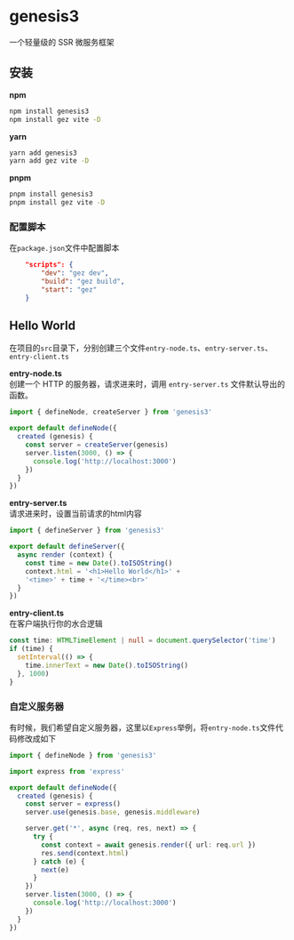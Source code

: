 # genesis3
一个轻量级的 SSR 微服务框架

## 安装

**npm**
```bash
npm install genesis3
npm install gez vite -D
```
**yarn**
```bash
yarn add genesis3
yarn add gez vite -D
```
**pnpm**
```bash
pnpm install genesis3
pnpm install gez vite -D
```
### 配置脚本  
在`package.json`文件中配置脚本
```json
    "scripts": {
        "dev": "gez dev",
        "build": "gez build",
        "start": "gez"
    }
```
## Hello World
在项目的`src`目录下，分别创建三个文件`entry-node.ts`、`entry-server.ts`、`entry-client.ts`

**entry-node.ts**    
创建一个 HTTP 的服务器，请求进来时，调用 `entry-server.ts` 文件默认导出的函数。
```ts
import { defineNode, createServer } from 'genesis3'

export default defineNode({
  created (genesis) {
    const server = createServer(genesis)
    server.listen(3000, () => {
      console.log('http://localhost:3000')
    })
  }
})
```
**entry-server.ts**    
请求进来时，设置当前请求的html内容
```ts
import { defineServer } from 'genesis3'

export default defineServer({
  async render (context) {
    const time = new Date().toISOString()
    context.html = '<h1>Hello World</h1>' +
    '<time>' + time + '</time><br>'
  }
})
```

**entry-client.ts**    
在客户端执行你的水合逻辑
```ts
const time: HTMLTimeElement | null = document.querySelector('time')
if (time) {
  setInterval(() => {
    time.innerText = new Date().toISOString()
  }, 1000)
}
```

### 自定义服务器    
有时候，我们希望自定义服务器，这里以`Express`举例，将`entry-node.ts`文件代码修改成如下    
```ts
import { defineNode } from 'genesis3'

import express from 'express'

export default defineNode({
  created (genesis) {
    const server = express()
    server.use(genesis.base, genesis.middleware)

    server.get('*', async (req, res, next) => {
      try {
        const context = await genesis.render({ url: req.url })
        res.send(context.html)
      } catch (e) {
        next(e)
      }
    })
    server.listen(3000, () => {
      console.log('http://localhost:3000')
    })
  }
})
```
